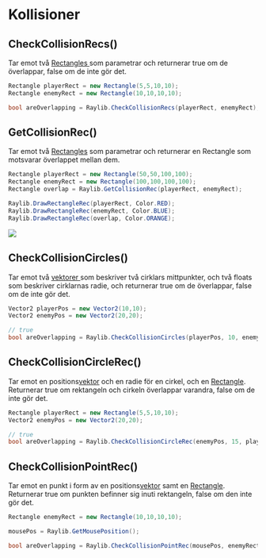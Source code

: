 # Kollisioner

## CheckCollisionRecs()

Tar emot två [Rectangles ](rectangle.md)som parametrar och returnerar true om de överlappar, false om de inte gör det.

```csharp
Rectangle playerRect = new Rectangle(5,5,10,10);
Rectangle enemyRect = new Rectangle(10,10,10,10);

bool areOverlapping = Raylib.CheckCollisionRecs(playerRect, enemyRect); // true
```

## GetCollisionRec()

Tar emot två [Rectangles](rectangle.md) som parametrar och returnerar en Rectangle som motsvarar överlappet mellan dem.

```csharp
Rectangle playerRect = new Rectangle(50,50,100,100);
Rectangle enemyRect = new Rectangle(100,100,100,100);
Rectangle overlap = Raylib.GetCollisionRec(playerRect, enemyRect);

Raylib.DrawRectangleRec(playerRect, Color.RED);
Raylib.DrawRectangleRec(enemyRect, Color.BLUE);
Raylib.DrawRectangleRec(overlap, Color.ORANGE);
```

![](../../images/image-7.png) 

## CheckCollisionCircles()

Tar emot två [vektorer ](../../grundlaeggande/vektorer-numerics.md)som beskriver två cirklars mittpunkter, och två floats som beskriver cirklarnas radie, och returnerar true om de överlappar, false om de inte gör det.

```csharp
Vector2 playerPos = new Vector2(10,10);
Vector2 enemyPos = new Vector2(20,20);

// true
bool areOverlapping = Raylib.CheckCollisionCircles(playerPos, 10, enemyPos, 15);
```

## CheckCollisionCircleRec()

Tar emot en positions[vektor](../../grundlaeggande/vektorer-numerics.md) och en radie för en cirkel, och en [Rectangle](rectangle.md). Returnerar true om rektangeln och cirkeln överlappar varandra, false om de inte gör det.

```csharp
Rectangle playerRect = new Rectangle(5,5,10,10);
Vector2 enemyPos = new Vector2(20,20);

// true
bool areOverlapping = Raylib.CheckCollisionCircleRec(enemyPos, 15, playerRect);
```

## CheckCollisionPointRec()

Tar emot en punkt i form av en positions[vektor](../../grundlaeggande/vektorer-numerics.md) samt en [Rectangle](rectangle.md). Returnerar true om punkten befinner sig inuti rektangeln, false om den inte gör det.

```csharp
Rectangle enemyRect = new Rectangle(10,10,10,10);

mousePos = Raylib.GetMousePosition();

bool areOverlapping = Raylib.CheckCollisionPointRec(mousePos, enemyRect))
```

